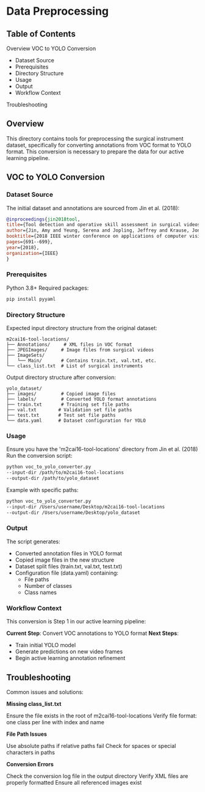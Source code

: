 # Data Preprocessing
## Table of Contents

Overview
VOC to YOLO Conversion

- Dataset Source
- Prerequisites
- Directory Structure
- Usage
- Output
- Workflow Context


Troubleshooting

## Overview
This directory contains tools for preprocessing the surgical instrument dataset, specifically for converting annotations from VOC format to YOLO format. This conversion is necessary to prepare the data for our active learning pipeline.
## VOC to YOLO Conversion
### Dataset Source
The initial dataset and annotations are sourced from Jin et al. (2018):
```bibtex
@inproceedings{jin2018tool,
title={Tool detection and operative skill assessment in surgical videos using region-based convolutional neural networks},
author={Jin, Amy and Yeung, Serena and Jopling, Jeffrey and Krause, Jonathan and Azagury, Dan and Milstein, Arnold and Fei-Fei, Li},
booktitle={2018 IEEE winter conference on applications of computer vision (WACV)},
pages={691--699},
year={2018},
organization={IEEE}
}
```
### Prerequisites

Python 3.8+
Required packages:
```bash
pip install pyyaml
```

### Directory Structure
Expected input directory structure from the original dataset:
```
m2cai16-tool-locations/
├── Annotations/     # XML files in VOC format
├── JPEGImages/     # Image files from surgical videos
├── ImageSets/
│   └── Main/       # Contains train.txt, val.txt, etc.
└── class_list.txt  # List of surgical instruments
```
Output directory structure after conversion:
```
yolo_dataset/
├── images/         # Copied image files
├── labels/         # Converted YOLO format annotations
├── train.txt       # Training set file paths
├── val.txt        # Validation set file paths
├── test.txt       # Test set file paths
└── data.yaml      # Dataset configuration for YOLO
```
### Usage

Ensure you have the 'm2cai16-tool-locations' directory from Jin et al. (2018)
Run the conversion script:
```bash
python voc_to_yolo_converter.py 
--input-dir /path/to/m2cai16-tool-locations 
--output-dir /path/to/yolo_dataset
```
Example with specific paths:
```bash
python voc_to_yolo_converter.py 
--input-dir /Users/username/Desktop/m2cai16-tool-locations 
--output-dir /Users/username/Desktop/yolo_dataset
```

### Output
The script generates:

- Converted annotation files in YOLO format
- Copied image files in the new structure
- Dataset split files (train.txt, val.txt, test.txt)
- Configuration file (data.yaml) containing:
    - File paths
    - Number of classes
    - Class names



### Workflow Context
This conversion is Step 1 in our active learning pipeline:

**Current Step**: Convert VOC annotations to YOLO format
**Next Steps**:

- Train initial YOLO model
- Generate predictions on new video frames
- Begin active learning annotation refinement



## Troubleshooting
Common issues and solutions:

**Missing class_list.txt**

Ensure the file exists in the root of m2cai16-tool-locations
Verify file format: one class per line with index and name


**File Path Issues**

Use absolute paths if relative paths fail
Check for spaces or special characters in paths


**Conversion Errors**

Check the conversion log file in the output directory
Verify XML files are properly formatted
Ensure all referenced images exist
